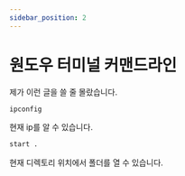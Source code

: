```yaml
---
sidebar_position: 2
---
```


# 원도우 터미널 커맨드라인

제가 이런 글을 쓸 줄 몰랐습니다.

```sh
ipconfig
```

현재 ip를 알 수 있습니다.

```sh
start .
```

현재 디렉토리 위치에서 폴더를 열 수 있습니다.

<!-- ## Windows Subsystem for Linux(WSL) 적용 방법 -->

<!-- @todo: 윈도우에 우분투를 설치하는 과정 -->
